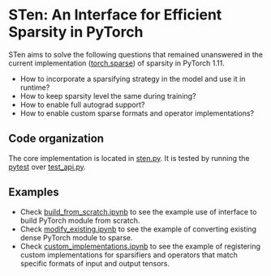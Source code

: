 # STen: An Interface for Efficient Sparsity in PyTorch

STen aims to solve the following questions that remained unanswered in the current implementation ([torch.sparse](https://pytorch.org/docs/1.11/sparse.html)) of sparsity in PyTorch 1.11.

* How to incorporate a sparsifying strategy in the model and use it in runtime?​
* How to keep sparsity level the same during training?​
* How to enable full autograd support​?
* How to enable custom sparse formats and operator implementations?

## Code organization

The core implementation is located in [sten.py](sten.py). It is tested by running the [pytest](https://docs.pytest.org/) over [test_api.py](test_api.py).

## Examples

* Check [build_from_scratch.ipynb](build_from_scratch.ipynb) to see the example use of interface to build PyTorch module from scratch.
* Check [modify_existing.ipynb](modify_existing.ipynb) to see the example of converting existing dense PyTorch module to sparse.
* Check [custom_implementations.ipynb](custom_implementations.ipynb) to see the example of registering custom implementations for sparsifiers and operators that match specific formats of input and output tensors.

